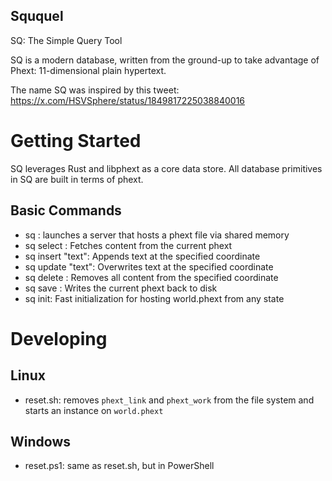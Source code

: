 Sququel
-------
SQ: The Simple Query Tool

SQ is a modern database, written from the ground-up to take advantage of Phext: 11-dimensional plain hypertext.

The name SQ was inspired by this tweet:
https://x.com/HSVSphere/status/1849817225038840016

# Getting Started
SQ leverages Rust and libphext as a core data store. All database primitives in SQ are built in terms of phext.

## Basic Commands

* sq <file>: launches a server that hosts a phext file via shared memory
* sq select <coord>: Fetches content from the current phext
* sq insert <coord> "text": Appends text at the specified coordinate
* sq update <coord> "text": Overwrites text at the specified coordinate
* sq delete <coord>: Removes all content from the specified coordinate
* sq save <file>: Writes the current phext back to disk
* sq init: Fast initialization for hosting world.phext from any state

# Developing

## Linux
- reset.sh: removes `phext_link` and `phext_work` from the file system and starts an instance on `world.phext`

## Windows
- reset.ps1: same as reset.sh, but in PowerShell